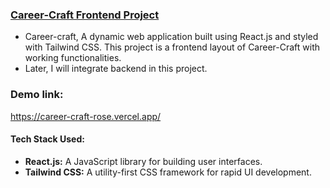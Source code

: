 ### <u>Career-Craft Frontend Project</u>
- Career-craft,  A dynamic web application built using React.js and styled with Tailwind CSS. This project is a frontend layout of Career-Craft with working functionalities.
- Later, I will integrate backend in this project.

### Demo link:
https://career-craft-rose.vercel.app/
#### Tech Stack Used:
- **React.js:** A JavaScript library for building user interfaces.
- **Tailwind CSS:** A utility-first CSS framework for rapid UI development.